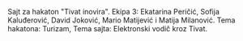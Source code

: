 Sajt za hakaton "Tivat inovira". 
Ekipa 3: 
Ekatarina Peričić, Sofija Kaluđerović, David Joković, Mario Matijević i Matija Milanović. 
Tema hakatona: Turizam, 
Tema sajta: Elektronski vodič kroz Tivat.
